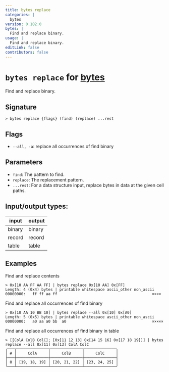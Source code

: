 ```yaml
---
title: bytes replace
categories: |
  bytes
version: 0.102.0
bytes: |
  Find and replace binary.
usage: |
  Find and replace binary.
editLink: false
contributors: false
---
```

<!-- This file is automatically generated. Please edit the command in https://github.com/nushell/nushell instead. -->

# `bytes replace` for [bytes](/commands/categories/bytes.md)

<div class='command-title'>Find and replace binary.</div>

## Signature

```> bytes replace {flags} (find) (replace) ...rest```

## Flags

 -  `--all, -a`: replace all occurrences of find binary

## Parameters

 -  `find`: The pattern to find.
 -  `replace`: The replacement pattern.
 -  `...rest`: For a data structure input, replace bytes in data at the given cell paths.


## Input/output types:

| input  | output |
| ------ | ------ |
| binary | binary |
| record | record |
| table  | table  |
## Examples

Find and replace contents
```nu
> 0x[10 AA FF AA FF] | bytes replace 0x[10 AA] 0x[FF]
Length: 4 (0x4) bytes | printable whitespace ascii_other non_ascii
00000000:   ff ff aa ff                                          ××××

```

Find and replace all occurrences of find binary
```nu
> 0x[10 AA 10 BB 10] | bytes replace --all 0x[10] 0x[A0]
Length: 5 (0x5) bytes | printable whitespace ascii_other non_ascii
00000000:   a0 aa a0 bb  a0                                      ×××××

```

Find and replace all occurrences of find binary in table
```nu
> [[ColA ColB ColC]; [0x[11 12 13] 0x[14 15 16] 0x[17 18 19]]] | bytes replace --all 0x[11] 0x[13] ColA ColC
╭───┬──────────────┬──────────────┬──────────────╮
│ # │     ColA     │     ColB     │     ColC     │
├───┼──────────────┼──────────────┼──────────────┤
│ 0 │ [19, 18, 19] │ [20, 21, 22] │ [23, 24, 25] │
╰───┴──────────────┴──────────────┴──────────────╯

```
